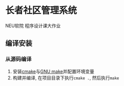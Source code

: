 # 长者社区管理系统
NEU软院 程序设计课大作业


## 编译安装

### 从源码编译

1. 安装[cmake](https://cmake.org/)与[GNU make](https://www.gnu.org/software/make/)并配置环境变量
2. 构建并编译, 在项目目录下执行`cmake .`, 然后执行`make`









